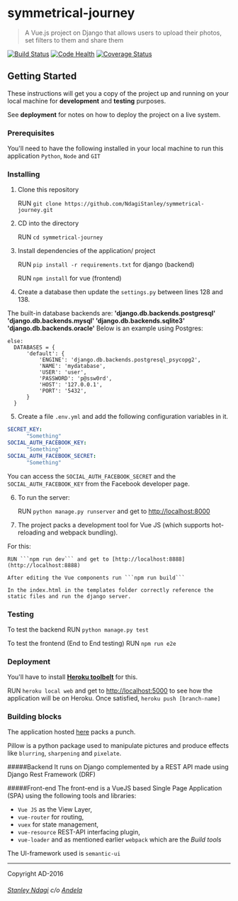 # symmetrical-journey

> A Vue.js project on Django that allows users to upload their photos, set filters to them and share them

[![Build Status](https://semaphoreci.com/api/v1/stanmd/symmetrical-journey/branches/feature-review/badge.svg)](https://semaphoreci.com/stanmd/symmetrical-journey)
[![Code Health](https://landscape.io/github/NdagiStanley/symmetrical-journey/feature-review/landscape.svg?style=plastic)](https://landscape.io/github/NdagiStanley/symmetrical-journey/ft-setup-repo)
[![Coverage Status](https://coveralls.io/repos/github/NdagiStanley/symmetrical-journey/badge.svg?branch=feature-review)](https://coveralls.io/github/NdagiStanley/symmetrical-journey?branch=feature-review)

## Getting Started

These instructions will get you a copy of the project up and running on your local machine for **development** and **testing** purposes.

See **deployment** for notes on how to deploy the project on a live system.

### Prerequisites

You'll need to have the following installed in your local machine to run this application
```Python```, ```Node``` and ```GIT```

### Installing

1. Clone this repository

    RUN ```git clone https://github.com/NdagiStanley/symmetrical-journey.git```

2. CD into the directory

    RUN ```cd symmetrical-journey```

3. Install dependencies of the application/ project

    RUN ```pip install -r requirements.txt``` for django (backend)

    RUN ```npm install``` for vue (frontend)

4. Create a database then update the `settings.py` between lines 128 and 138.

  The built-in database backends are: **'django.db.backends.postgresql' 'django.db.backends.mysql' 'django.db.backends.sqlite3' 'django.db.backends.oracle'** Below is an example using Postgres:

  ```
  else:
    DATABASES = {
        'default': {
            'ENGINE': 'django.db.backends.postgresql_psycopg2',
            'NAME': 'mydatabase',
            'USER': 'user',
            'PASSWORD': 'p@ssw0rd',
            'HOST': '127.0.0.1',
            'PORT': '5432',
        }
    }
  ```
5. Create a file ```.env.yml``` and add the following configuration variables in it.

  ```yml
  SECRET_KEY:
        "Something"
  SOCIAL_AUTH_FACEBOOK_KEY:
        "Something"
  SOCIAL_AUTH_FACEBOOK_SECRET:
        "Something"
  ```
  You can access the `SOCIAL_AUTH_FACEBOOK_SECRET` and the `SOCIAL_AUTH_FACEBOOK_KEY` from the Facebook developer page.

6. To run the server:

    RUN ```python manage.py runserver``` and get to [http://localhost:8000](http://localhost:8000)

7. The project packs a development tool for Vue JS (which supports hot-reloading and webpack bundling).

  For this:

    RUN ```npm run dev``` and get to [http://localhost:8888](http://localhost:8888)

    After editing the Vue components run ```npm run build```

    In the index.html in the templates folder correctly reference the static files and run the django server.

### Testing

To test the backend RUN ```python manage.py test```

To test the frontend (End to End testing) RUN ```npm run e2e```

### Deployment

You'll have to install [**Heroku toolbelt**](https://toolbelt.heroku.com/) for this.

RUN ```heroku local web``` and get to [http://localhost:5000](http://localhost:5000) to see how the application will be on Heroku. Once satisfied, ``heroku push [branch-name]``

### Building blocks

The application hosted [here](https://sjourney.herokuapp.com/) packs a punch.

Pillow is a python package used to manipulate pictures and produce effects like `blurring`, `sharpening` and `pixelate`.

#####Backend
It runs on Django complemented by a REST API made using Django Rest Framework (DRF)

#####Front-end
The front-end is a VueJS based Single Page Application (SPA) using the following tools and libraries:
- `Vue JS` as the View Layer,
- `vue-router` for routing,
- `vuex` for state management,
- `vue-resource` REST-API interfacing plugin,
- `vue-loader` and as mentioned earlier `webpack` which are the *Build tools*

The UI-framework used is `semantic-ui`

----

Copyright AD-2016
###### [Stanley Ndagi](http://techkenyans.org/jamii/stanmd) c/o [Andela](http://andela.com)
